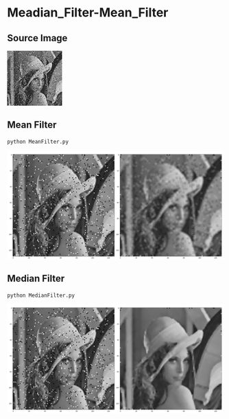 # Meadian_Filter-Mean_Filter

## Source Image

![source image](1.bmp)


## Mean Filter
```bash
python MeanFilter.py
```

![mean_filter_result](mean_filter_result.png)


## Median Filter
```bash
python MedianFilter.py
```

![median_filter_result](median_filter_result.png)

